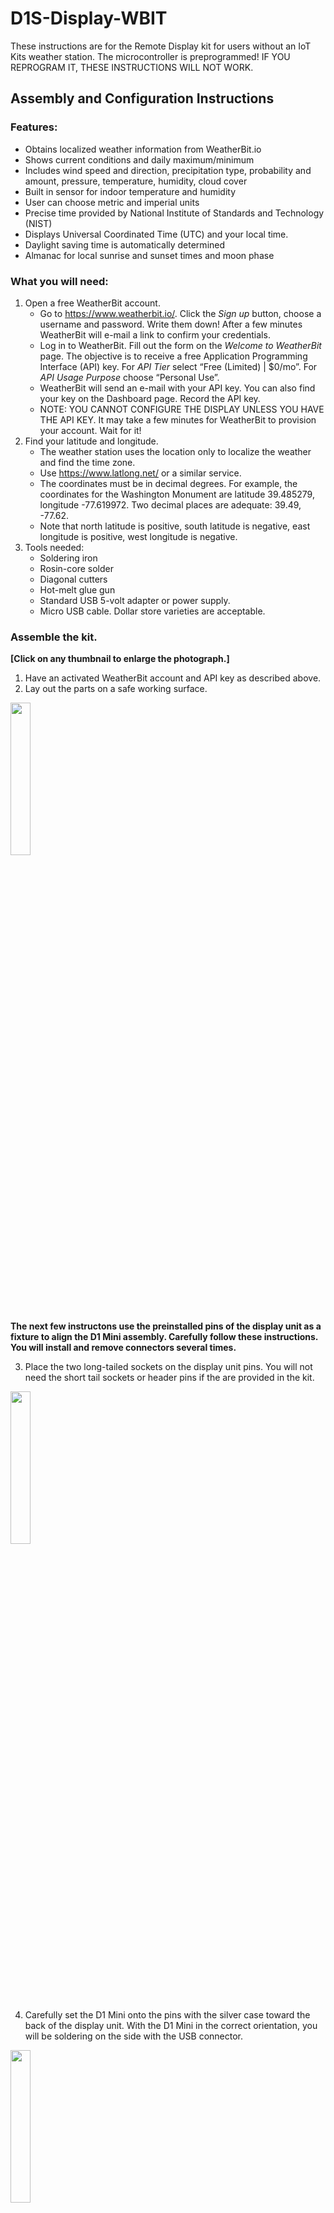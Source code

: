 # D1S-Display-WBIT
These instructions are for the Remote Display kit for users without an IoT Kits weather station. The microcontroller is preprogrammed! IF YOU REPROGRAM IT, THESE INSTRUCTIONS WILL NOT WORK.

## Assembly and Configuration Instructions
### Features:
*	Obtains localized weather information from WeatherBit.io
*	Shows current conditions and daily maximum/minimum
*	Includes wind speed and direction, precipitation type, probability and amount, pressure, temperature, humidity, cloud cover
*	Built in sensor for indoor temperature and humidity
*	User can choose metric and imperial units
*	Precise time provided by National Institute of Standards and Technology (NIST)
*	Displays Universal Coordinated Time (UTC) and your local time.
*	Daylight saving time is automatically determined
*	Almanac for local sunrise and sunset times and moon phase
### What you will need:
1.	Open a free WeatherBit account.
    *	Go to https://www.weatherbit.io/. Click the *Sign up* button, choose a username and password. Write them down! After a few minutes WeatherBit will e-mail a link to confirm your credentials.
    * Log in to WeatherBit. Fill out the form on the *Welcome to WeatherBit* page. The objective is to receive a free Application Programming Interface (API) key. For *API Tier* select “Free (Limited) | $0/mo”. For *API Usage Purpose* choose “Personal Use”. 
    *	WeatherBit will send an e-mail with your API key. You can also find your key on the Dashboard page. Record the API key.
    *	NOTE: YOU CANNOT CONFIGURE THE DISPLAY UNLESS YOU HAVE THE API KEY. It may take a few minutes for WeatherBit to provision your account. Wait for it! 
2.	Find your latitude and longitude. 
    * The weather station uses the location only to localize the weather and find the time zone.
    *	Use https://www.latlong.net/ or a similar service.
    *	The coordinates must be in decimal degrees. For example, the coordinates for the Washington Monument are latitude 39.485279, longitude -77.619972. Two decimal places are adequate: 39.49, -77.62.
    *	Note that north latitude is positive, south latitude is negative, east longitude is positive, west longitude is negative.
3.	Tools needed: 
    *	Soldering iron
    *	Rosin-core solder
    *	Diagonal cutters 
    *	Hot-melt glue gun
    *	Standard USB 5-volt adapter or power supply.
    *	Micro USB cable. Dollar store varieties are acceptable.
 
### Assemble the kit.
**[Click on any thumbnail to enlarge the photograph.]**
1. Have an activated WeatherBit account and API key as described above.
2. Lay out the parts on a safe working surface.
<img src="/images/Figure 1 - Parts.jpg" width="25%"/>

**The next few instructons use the preinstalled pins of the display unit as a fixture to align the D1 Mini assembly. Carefully follow these instructions. You will install and remove connectors several times.**

3. Place the two long-tailed sockets on the display unit pins. You will not need the short tail sockets or header pins if the are provided in the kit.
<img src="/images/Figure 2 - headers.jpg" width="25%"/>

4.	Carefully set the D1 Mini onto the pins with the silver case toward the back of the display unit. With the D1 Mini in the correct orientation, you will be soldering on the side with the USB connector.
<img src="/images/Figure 6 - replace D1 Mini.png" width="25%"/>

5. Solder each header pin onto the D1 Mini. Carefully inspect your solder joints. Congratulations, you are done soldering.
6. Remove the D1 Mini from the display unit and set aside.
7.	Remove the protective film from the display screen. Place the display into the case with the row of pins RST, A0, D0… toward the top. Engage the holes in the display board with the molded bosses of the case.
8.	While pressing the display into the case to keep it flush, place a dab of hot melt glue on each boss. Hot melt is a good choice because it is removable. You can use other glues at your risk.
<img src="/images/Figure 4 - glue.png" width="25%"/> 

9.	Cut off selected leads from the D1 Mini with diagonal cutters.   
   __MAKE SURE YOU UNDERSTAND THIS STEP BEFORE YOU CUT!__  
    *	Cut these pins: RST, D0, D5, D7, D8, TX, RX, D3, D4, 5V.  
    *	**DO NOT CUT THESE PINS:** D6, 3V3, G, D1, D2, A0.
    * NOTE: D1, D2, and A0 are not used in this kit. D1 and D2 are for I2C sensors, A0 is for analog input. All are reserved for future use.
<img src="/images/Figure 5 - cut leads.png" width="25%"/>

10.	Replace the D1 Mini onto the back of the display unit. Observe the orientation so that pin RST of the D1 Mini engages with RST on the display board. All the pins must match.  
  __THE CORRECT ORIENTATION IS CRUCIAL!__  
  __DOUBLE CHECK THAT ALL PINS ARE CORRECTLY MATED WITH RST TO RST AND 5V to 5V, ETC.__  
    * The USB connector will line up with the hole on the side of the case.
11. Place the leads of the jumper cable onto the DHT11 sensor pins. The the table in step 12 to record the wire color for each of the pins: +, OUT, and -. The wire colors are different in each kit. As an optional step, you may place a small blob of hot melt glue over the plastic part of the connectors to maintain their orientation if ever removed.
<img src="/images/Figure 7 - DHT11.png" width="25%"/>  

12. Plug a Micro USB cable onto the D1 Mini USB connector through the opening in the side of the case. Feed the jumper cable through the oval slot in the rear case. Connect the jumper wires to the D1 Mini as shown in the table. If the connector is loose, try rotating it 90 degrees on the pin.

|DHT11 |D1 Mini|Your Wire Color|
|:----:|:-----:|:-----:|
| +    | 3V3   |       |
| OUT  | D6    |       |
| -    | G     |       |

<img src="/images/Figure 8 - Final connections.png" width="25%"/> 

13. Snap the rear cover onto the case. Place a dab of hot melt glue on the underside of the DHT11 sensor and place it on the upper right of the case cover.
<img src="/images/Figure 9 - Case.png" width="25%"/>

14. Apply the nameplate on the rear of the case. The step is optional: Apply the decorative keyboard label under the display.
15. The assembly is complete. The next step is to configure the soaftware.

### Software Configuration
These instructions are for a cell phone with Wi-Fi capability. The same method could be used with a Wi Fi connected computer. 
You must be familiar with how to open the Wi-Fi connection settings on your phone, how to open your phone’s web browser, and how to enter an URL into the browser’s address bar.
This procedure will temporarily turn the weather display into a Wi-Fi access point. You will connect your cell phone to the display unit’s Wi-Fi signal. Then use your cell phone’s Internet browser to open a web page hosted by the weather display. After you enter the configuration information into the web page, the weather display will connect to your Wi-Fi network and begin normal operation.  
**Do not connect the display to a power supply until instructed to do so.**
You will need ALL the accounts and information noted in the section "What you will need" above. Do not proceed unless you have ALL this information. 
1.	Have all the configuration information at hand ready to enter:  
    *	Your Wi-Fi name (SSID) and password
    *	Your WeatherBit API key
    *	Your latitude and longitude in decimal degrees
2.	Plug the USB cable into a standard 5-volt adapter or power supply. The display will show a splash screen then brief instructions for configuring the unit will appear.
3.	Open your phone’s Wi-Fi connection settings. Turn off auoto reconnect on your current Wi-Fi connection. After a brief delay *D1Sdisplay* will appear in the list of available networks. Select it and wait for your phone to connect. You may safely ignore any warning that no Internet is available.
4.	Open your phone’s browser. Enter **192.168.4.1** into the address bar. A web page will appear.
5.	Enter the following information:  
    * Your Wi-Fi SSID (you may select this from the available networks shown at the top of the page)
    *	Your Wi-Fi password
    * Your latitude in decimal degrees. Positive for north latitudes, negative for south latitudes.
    *	Your longitude in decimal degrees. Positive for east longitudes, negative for west longitudes.
    *	Select Imperial or Metric units.
    *	~~Check the Show clock box if you wish to have the unit display local and UTC times.~~
    *	Select the duration of each display screen.
6.	The weather display will save the configuration data, connect to your WI-Fi and begin downloading time and weather information.  This may take a minute or so.
7.	Go back to your phone settings and turn on auto reconnect for your regular Wi-Fi connection.
8.	If you ever need to change any parameter, press the reset button on the D1 Mini twice in succession. You may have to do this a few times. The unit goes into configuration mode when the blue LED on the D1 Mini turns on and the configuration reminder screen appears.

<img src="/images/Portal.jpg" width="20%"/>

## Other Display Screens
|Click to enlarge| | | |
|:----:|:----:|:----:|:----:|
|<img src="/images/Splash Screen.jpg"/>|<img src="/images/Config Screen.jpg"/>|<img src="/images/Update Screen.jpg" />|<img src="/images/Data Screen.jpg">|
|Splash Screen|Configuration Screen|Firmware Update Screen| Data Screen |
|<img src="/images/First Weather Screen.jpg"/>|<img src="/images/Second Weather Screen.jpg"/>|<img src="/images/Almanac Screen.jpg">|<img src="/images/Time-Temp Screen.jpg">|
|First Weather Screen|Second Weather Screen|Almanac Screen| Time & Temperature Screen |
